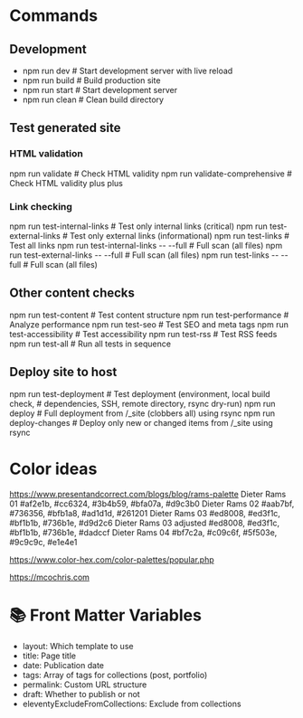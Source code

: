 
# Commands
## Development
* npm run dev                          # Start development server with live reload
* npm run build                        # Build production site
* npm run start                        # Start development server
* npm run clean                        # Clean build directory
## Test generated site
### HTML validation
npm run validate                       # Check HTML validity
npm run validate-comprehensive         # Check HTML validity plus plus
### Link checking
npm run test-internal-links            # Test only internal links (critical)
npm run test-external-links            # Test only external links (informational)
npm run test-links                     # Test all links
npm run test-internal-links -- --full  # Full scan (all files)
npm run test-external-links -- --full  # Full scan (all files)
npm run test-links -- --full           # Full scan (all files)
## Other content checks
npm run test-content                   # Test content structure
npm run test-performance               # Analyze performance
npm run test-seo                       # Test SEO and meta tags
npm run test-accessibility             # Test accessibility
npm run test-rss                       # Test RSS feeds
npm run test-all                       # Run all tests in sequence
## Deploy site to host
npm run test-deployment                # Test deployment (environment, local build check, 
                                       # dependencies, SSH, remote directory, rsync dry-run)
npm run deploy                         # Full deployment from /_site (clobbers all) using rsync
npm run deploy-changes                 # Deploy only new or changed items from /_site using rsync

# Color ideas

https://www.presentandcorrect.com/blogs/blog/rams-palette
Dieter Rams 01          #af2e1b, #cc6324, #3b4b59, #bfa07a, #d9c3b0
Dieter Rams 02          #aab7bf, #736356, #bfb1a8, #ad1d1d, #261201
Dieter Rams 03          #ed8008, #ed3f1c, #bf1b1b, #736b1e, #d9d2c6
Dieter Rams 03 adjusted #ed8008, #ed3f1c, #bf1b1b, #736b1e, #dadccf
Dieter Rams 04          #bf7c2a, #c09c6f, #5f503e, #9c9c9c, #e1e4e1

https://www.color-hex.com/color-palettes/popular.php 

https://mcochris.com

# 📚 Front Matter Variables
* layout: Which template to use
* title: Page title
* date: Publication date
* tags: Array of tags for collections (post, portfolio)
* permalink: Custom URL structure
* draft: Whether to publish or not
* eleventyExcludeFromCollections: Exclude from collections
